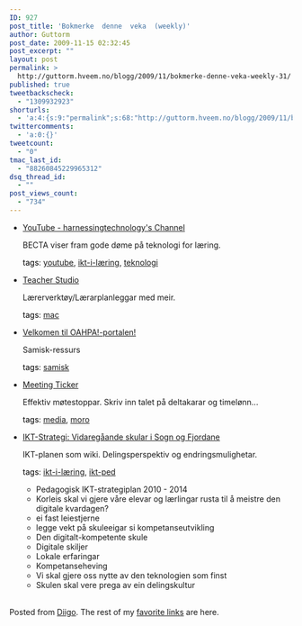 ```yaml
---
ID: 927
post_title: 'Bokmerke  denne  veka  (weekly)'
author: Guttorm
post_date: 2009-11-15 02:32:45
post_excerpt: ""
layout: post
permalink: >
  http://guttorm.hveem.no/blogg/2009/11/bokmerke-denne-veka-weekly-31/
published: true
tweetbackscheck:
  - "1309932923"
shorturls:
  - 'a:4:{s:9:"permalink";s:68:"http://guttorm.hveem.no/blogg/2009/11/bokmerke-denne-veka-weekly-31/";s:7:"tinyurl";s:26:"http://tinyurl.com/yg33mbk";s:4:"isgd";s:18:"http://is.gd/4VdTg";s:5:"bitly";s:20:"http://bit.ly/2RaMnj";}'
twittercomments:
  - 'a:0:{}'
tweetcount:
  - "0"
tmac_last_id:
  - "88260845229965312"
dsq_thread_id:
  - ""
post_views_count:
  - "734"
---
```

<ul class='diigo-linkroll'><li><p class='diigo-link'><a rel='nofollow' href='http://www.youtube.com/user/harnessingtechnology'>YouTube - harnessingtechnology's Channel</a></p><p class='diigo-description'>BECTA viser fram gode døme på teknologi for læring.</p><p class='diigo-tags'><a style='color:#000 !important;text-decoration:none !important;' href='http://www.diigo.com/cloud/guttorm1979'>tags</a>: <a href='http://www.diigo.com/user/guttorm1979/youtube'>youtube</a>, <a href='http://www.diigo.com/user/guttorm1979/ikt-i-læring'>ikt-i-læring</a>, <a href='http://www.diigo.com/user/guttorm1979/teknologi'>teknologi</a></p></li><li><p class='diigo-link'><a rel='nofollow' href='http://www.lomation.com/teacherstudio/index.php'>Teacher Studio</a></p><p class='diigo-description'>Lærerverktøy/Lærarplanleggar med meir. </p><p class='diigo-tags'><a style='color:#000 !important;text-decoration:none !important;' href='http://www.diigo.com/cloud/guttorm1979'>tags</a>: <a href='http://www.diigo.com/user/guttorm1979/mac'>mac</a></p></li><li><p class='diigo-link'><a rel='nofollow' href='http://giellatekno.uit.no/oahpa/norsk.html'>Velkomen til OAHPA!-portalen!</a></p><p class='diigo-description'>Samisk-ressurs</p><p class='diigo-tags'><a style='color:#000 !important;text-decoration:none !important;' href='http://www.diigo.com/cloud/guttorm1979'>tags</a>: <a href='http://www.diigo.com/user/guttorm1979/samisk'>samisk</a></p></li><li><p class='diigo-link'><a rel='nofollow' href='http://tobytripp.github.com/meeting-ticker'>Meeting Ticker</a></p><p class='diigo-description'>Effektiv møtestoppar. Skriv inn talet på deltakarar og timelønn...</p><p class='diigo-tags'><a style='color:#000 !important;text-decoration:none !important;' href='http://www.diigo.com/cloud/guttorm1979'>tags</a>: <a href='http://www.diigo.com/user/guttorm1979/media'>media</a>, <a href='http://www.diigo.com/user/guttorm1979/moro'>moro</a></p></li><li><p class='diigo-link'><a rel='nofollow' href='http://iktstrategi.sfj.no/index.php/Hovudside'>IKT-Strategi: Vidaregåande skular i Sogn og Fjordane</a></p><p class='diigo-description'>IKT-planen som wiki. Delingsperspektiv og endringsmulighetar.</p><p class='diigo-tags'><a style='color:#000 !important;text-decoration:none !important;' href='http://www.diigo.com/cloud/guttorm1979'>tags</a>: <a href='http://www.diigo.com/user/guttorm1979/ikt-i-læring'>ikt-i-læring</a>, <a href='http://www.diigo.com/user/guttorm1979/ikt-ped'>ikt-ped</a></p><ul class='diigo-highlights'><li><div class="diigoContent"><div class="diigoContentInner">Pedagogisk IKT-strategiplan 2010 - 2014</div></div></li><li><div class="diigoContent"><div class="diigoContentInner">Korleis skal vi gjere våre elevar og lærlingar rusta til å meistre den digitale kvardagen?</div></div></li><li><div class="diigoContent"><div class="diigoContentInner">ei fast leiestjerne</div></div></li><li><div class="diigoContent"><div class="diigoContentInner">legge vekt på skuleeigar si kompetanseutvikling</div></div></li><li><div class="diigoContent"><div class="diigoContentInner">Den digitalt-kompetente skule</div></div></li><li><div class="diigoContent"><div class="diigoContentInner">Digitale skiljer</div></div></li><li><div class="diigoContent"><div class="diigoContentInner">Lokale erfaringar</div></div></li><li><div class="diigoContent"><div class="diigoContentInner">Kompetanseheving</div></div></li><li><div class="diigoContent"><div class="diigoContentInner">Vi skal gjere oss nytte av den teknologien som finst</div></div></li><li><div class="diigoContent"><div class="diigoContentInner">Skulen skal vere prega av ein delingskultur</div></div></li></ul></li></ul><br />Posted from <a href='http://www.diigo.com'>Diigo</a>. The rest of my <a href='http://www.diigo.com/user/guttorm1979'>favorite links</a> are here.